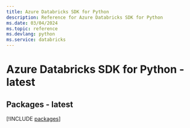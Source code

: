 ```yaml
---
title: Azure Databricks SDK for Python
description: Reference for Azure Databricks SDK for Python
ms.date: 03/04/2024
ms.topic: reference
ms.devlang: python
ms.service: databricks
---
```

# Azure Databricks SDK for Python - latest
## Packages - latest
[!INCLUDE [packages](databricks-index.md)]